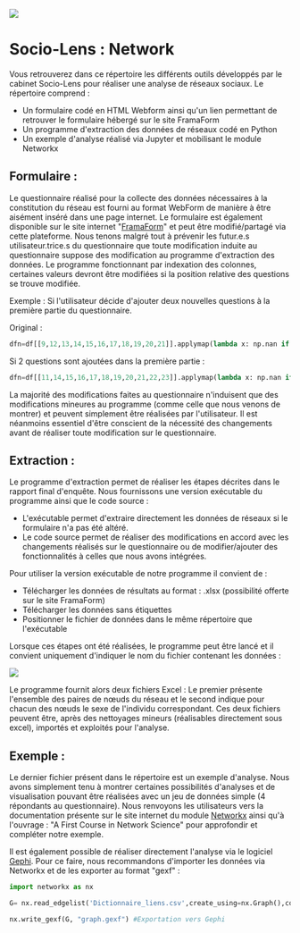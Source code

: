 ![](https://nsa40.casimages.com/img/2021/03/20/210320031955219639.png)

# Socio-Lens : Network 

Vous retrouverez dans ce répertoire les différents outils développés par le cabinet Socio-Lens pour réaliser une analyse de réseaux sociaux. 
Le répertoire comprend :

- Un formulaire codé en HTML Webform ainsi qu'un lien permettant de retrouver le formulaire hébergé sur le site FramaForm
- Un programme d'extraction des données de réseaux codé en Python
- Un exemple d'analyse réalisé via Jupyter et mobilisant le module Networkx 

## Formulaire : 

Le questionnaire réalisé pour la collecte des données nécessaires à la constitution du réseau est fourni au format WebForm de manière à être aisément inséré dans une page internet. Le formulaire est également disponible sur le site internet "[FramaForm](https://framaforms.org/node/401440/clone/confirm)" et peut être modifié/partagé via cette plateforme. 
Nous tenons malgré tout à prévenir les futur.e.s utilisateur.trice.s du questionnaire que toute modification induite au questionnaire suppose des modification au programme d'extraction des données. Le programme fonctionnant par indexation des colonnes, certaines valeurs devront être modifiées si la position relative des questions se trouve modifiée. 

Exemple : Si l'utilisateur décide d'ajouter deux nouvelles questions à la première partie du questionnaire.

Original :

```python
dfn=df[[9,12,13,14,15,16,17,18,19,20,21]].applymap(lambda x: np.nan if x =="Prénom Nom" else x)
```

 Si 2 questions sont ajoutées dans la première partie : 

```python
dfn=df[[11,14,15,16,17,18,19,20,21,22,23]].applymap(lambda x: np.nan if x =="Prénom Nom" else x)
```

La majorité des modifications faites au questionnaire n'induisent que des modifications mineures au programme (comme celle que nous venons de montrer) et peuvent simplement être réalisées par l'utilisateur. Il est néanmoins essentiel d'être conscient de la nécessité des changements avant de réaliser toute modification sur le questionnaire. 

## Extraction : 

Le programme d'extraction permet de réaliser les étapes décrites dans le rapport final d'enquête.
Nous fournissons une version exécutable du programme ainsi que le code source :

- L'exécutable permet d'extraire directement les données de réseaux si le formulaire n'a pas été altéré. 
- Le code source permet de réaliser des modifications en accord avec les changements réalisés sur le questionnaire ou de modifier/ajouter des fonctionnalités à celles que nous avons intégrées. 

Pour utiliser la version exécutable de notre programme il convient de : 

- Télécharger les données de résultats au format : .xlsx (possibilité offerte sur le site FramaForm)
- Télécharger les données sans étiquettes 
- Positionner le fichier de données dans le même répertoire que l'exécutable 

Lorsque ces étapes ont été réalisées, le programme peut être lancé et il convient uniquement d'indiquer le nom du fichier contenant les données : 

![](https://nsa40.casimages.com/img/2021/03/20/210320033044489635.png)

 

Le programme fournit alors deux fichiers Excel : Le premier présente l'ensemble des paires de nœuds du réseau et le second indique pour chacun des nœuds le sexe de l'individu correspondant. 
Ces deux fichiers peuvent être, après des nettoyages mineurs (réalisables directement sous excel), importés et exploités pour l'analyse. 



## Exemple :

Le dernier fichier présent dans le répertoire est un exemple d'analyse. Nous avons simplement tenu à montrer certaines possibilités d'analyses et de visualisation pouvant être réalisées avec un jeu de données simple (4 répondants au questionnaire). 
Nous renvoyons les utilisateurs vers la documentation présente sur le site internet du module [Networkx](https://networkx.org/documentation/stable/tutorial.html) ainsi qu'à l'ouvrage : "A First Course in Network Science" pour approfondir et compléter notre exemple.   

Il est également possible de réaliser directement l'analyse via le logiciel [Gephi](https://gephi.org/). Pour ce faire, nous recommandons d'importer les données via Networkx et de les exporter au format "gexf" : 

```python
import networkx as nx 

G= nx.read_edgelist('Dictionnaire_liens.csv',create_using=nx.Graph(),comments="node", delimiter=',') #Importation des données

nx.write_gexf(G, "graph.gexf") #Exportation vers Gephi 
```









